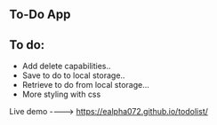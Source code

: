 ##  To-Do App

## To do:
* Add delete capabilities..
* Save to do to local storage..
* Retrieve to do from local storage...
*  More styling with css

Live demo ----> https://ealpha072.github.io/todolist/
